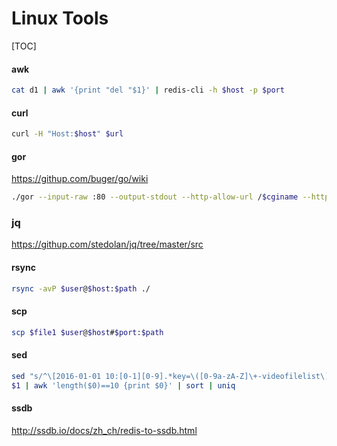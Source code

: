 # Linux Tools

[TOC]

#### awk
```bash
cat d1 | awk '{print "del "$1}' | redis-cli -h $host -p $port
```

#### curl
```bash
curl -H "Host:$host" $url
```

#### gor
https://githup.com/buger/go/wiki
```bash
./gor --input-raw :80 --output-stdout --http-allow-url /$cginame --http-allow-method GET --input-raw-track-response
```

### jq
https://githup.com/stedolan/jq/tree/master/src

#### rsync
```bash
rsync -avP $user@$host:$path ./
```

#### scp
```bash
scp $file1 $user@$host#$port:$path
```

#### sed
```bash
sed "s/^\[2016-01-01 10:[0-1][0-9].*key=\([0-9a-zA-Z]\+-videofilelist\).*/\1/g"
$1 | awk 'length($0)==10 {print $0}' | sort | uniq
```

#### ssdb
http://ssdb.io/docs/zh_ch/redis-to-ssdb.html
